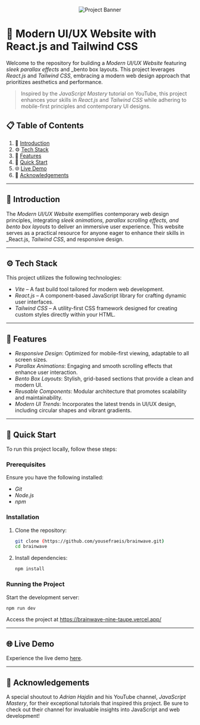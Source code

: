 <div align="center">
  <br />
      <img src="https://i.ibb.co/Kqdv8j1/Image-from.png" alt="Project Banner">
  <br />
</div>

# 🚀 Modern UI/UX Website with React.js and Tailwind CSS

Welcome to the repository for building a _Modern UI/UX Website_ featuring _sleek parallax effects_ and _bento box layouts. This project leverages _React.js_ and _Tailwind CSS_, embracing a modern web design approach that prioritizes aesthetics and performance.

> Inspired by the _JavaScript Mastery_ tutorial on YouTube, this project enhances your skills in _React.js_ and _Tailwind CSS_ while adhering to mobile-first principles and contemporary UI designs.

## 📋 Table of Contents

1. 🤖 [Introduction](#introduction)
2. ⚙️ [Tech Stack](#tech-stack)
3. 🔋 [Features](#features)
4. 🤸 [Quick Start](#quick-start)
5. 🌐 [Live Demo](#live-demo)
6. 🎉 [Acknowledgements](#acknowledgements)

---

## 🤖 Introduction

The _Modern UI/UX Website_ exemplifies contemporary web design principles, integrating _sleek animations, parallax scrolling effects, and bento box layouts_ to deliver an immersive user experience. This website serves as a practical resource for anyone eager to enhance their skills in _React.js, _Tailwind CSS_, and responsive design.

---

## ⚙️ Tech Stack

This project utilizes the following technologies:

-   _Vite_ – A fast build tool tailored for modern web development.
-   _React.js_ – A component-based JavaScript library for crafting dynamic user interfaces.
-   _Tailwind CSS_ – A utility-first CSS framework designed for creating custom styles directly within your HTML.

---

## 🔋 Features

-   _Responsive Design_: Optimized for mobile-first viewing, adaptable to all screen sizes.
-   _Parallax Animations_: Engaging and smooth scrolling effects that enhance user interaction.
-   _Bento Box Layouts_: Stylish, grid-based sections that provide a clean and modern UI.
-   _Reusable Components_: Modular architecture that promotes scalability and maintainability.
-   _Modern UI Trends_: Incorporates the latest trends in UI/UX design, including circular shapes and vibrant gradients.

---

## 🤸 Quick Start

To run this project locally, follow these steps:

### Prerequisites

Ensure you have the following installed:

-   _Git_
-   _Node.js_
-   _npm_

### Installation

1. Clone the repository:
    ```bash
    git clone (https://github.com/yousefraeis/brainwave.git)
    cd brainwave
    ```
2. Install dependencies:
    ```bash
    npm install
    ```

### Running the Project

Start the development server:

```bash
npm run dev
```

Access the project at https://brainwave-nine-taupe.vercel.app/

---

## 🌐 Live Demo

Experience the live demo [here](https://brainwave-nine-taupe.vercel.app/).

---

## 🎉 Acknowledgements

A special shoutout to _Adrian Hajdin_ and his YouTube channel, _JavaScript Mastery_, for their exceptional tutorials that inspired this project. Be sure to check out their channel for invaluable insights into JavaScript and web development!
